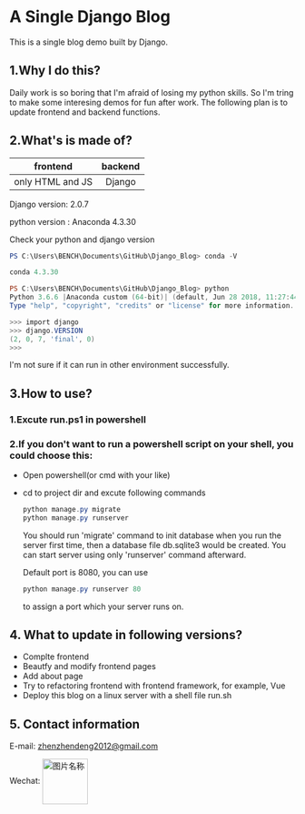 # A Single Django Blog

This is a single blog demo built by Django.

## 1.Why I do this?
Daily work is so boring that I'm afraid of losing my python skills. So I'm tring to make some interesing demos for fun after work. The following plan is to update frontend and backend functions.

## 2.What's is made of?

|frontend        | backend|
|:--------------:|:------:|
|only HTML and JS| Django |
Django version: 2.0.7

python version : Anaconda 4.3.30

Check your python and django version
```powershell
PS C:\Users\BENCH\Documents\GitHub\Django_Blog> conda -V

conda 4.3.30

PS C:\Users\BENCH\Documents\GitHub\Django_Blog> python
Python 3.6.6 |Anaconda custom (64-bit)| (default, Jun 28 2018, 11:27:44) [MSC v.1900 64 bit (AMD64)] on win32
Type "help", "copyright", "credits" or "license" for more information.

>>> import django
>>> django.VERSION
(2, 0, 7, 'final', 0)
>>>

```
I'm not sure if it can run in other environment successfully.

## 3.How to use?

### 1.Excute run.ps1 in powershell

### 2.If you don't want to run a powershell script on your shell, you could choose this:

-  Open powershell(or cmd with your like)
-  cd to project dir and excute following commands
   ```powershell
   python manage.py migrate
   python manage.py runserver   
   ```
   You should run 'migrate' command to init database when you run the server first time, then a database file db.sqlite3 would be created. You can start server using only 'runserver' command afterward.

   Default port is 8080, you can use 
   ```powershell
   python manage.py runserver 80
   ```
   to assign a port which your server runs on.

## 4. What to update in following versions?

- Complte frontend
- Beautfy  and modify frontend pages
- Add about page
- Try to refactoring frontend with frontend framework, 
for example, Vue
- Deploy this blog on a linux server with a shell file run.sh

## 5. Contact information
E-mail: zhenzhendeng2012@gmail.com

Wechat:
 <img src="https://dengzhenzhen.github.io/img/715e7edc65904110b0bb9b52e24272b1-560x560.jpg" width = "80" height = "80" alt="图片名称" align=center />

